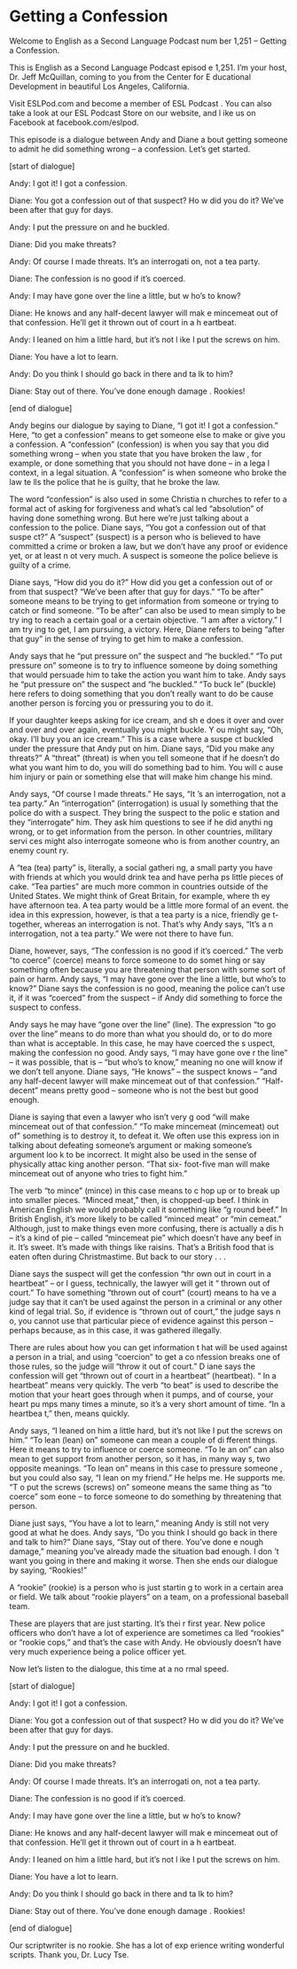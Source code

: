 # Getting a Confession

Welcome to English as a Second Language Podcast num ber 1,251 – Getting a Confession.

This is English as a Second Language Podcast episod e 1,251. I’m your host, Dr. Jeff McQuillan, coming to you from the Center for E ducational Development in beautiful Los Angeles, California.

Visit ESLPod.com and become a member of ESL Podcast . You can also take a look at our ESL Podcast Store on our website, and l ike us on Facebook at facebook.com/eslpod.

This episode is a dialogue between Andy and Diane a bout getting someone to admit he did something wrong – a confession. Let’s get started.

[start of dialogue]

Andy: I got it! I got a confession.

Diane: You got a confession out of that suspect? Ho w did you do it? We’ve been after that guy for days.

Andy: I put the pressure on and he buckled.

Diane: Did you make threats?

Andy: Of course I made threats. It’s an interrogati on, not a tea party.

Diane: The confession is no good if it’s coerced.

Andy: I may have gone over the line a little, but w ho’s to know?

Diane: He knows and any half-decent lawyer will mak e mincemeat out of that confession. He’ll get it thrown out of court in a h eartbeat.

Andy: I leaned on him a little hard, but it’s not l ike I put the screws on him.

Diane: You have a lot to learn.

Andy: Do you think I should go back in there and ta lk to him?

Diane: Stay out of there. You’ve done enough damage . Rookies!

[end of dialogue]

Andy begins our dialogue by saying to Diane, “I got  it! I got a confession.” Here, “to get a confession” means to get someone else to make or give you a confession. A “confession” (confession) is when you  say that you did something wrong – when you state that you have broken the law , for example, or done something that you should not have done – in a lega l context, in a legal situation. A “confession” is when someone who broke the law te lls the police that he is guilty, that he broke the law.

The word “confession” is also used in some Christia n churches to refer to a formal act of asking for forgiveness and what’s cal led “absolution” of having done something wrong. But here we’re just talking about a confession to the police. Diane says, “You got a confession out of that suspe ct?” A “suspect” (suspect) is a person who is believed to have committed a crime or broken a law, but we don’t have any proof or evidence yet, or at least n ot very much. A suspect is someone the police believe is guilty of a crime.

Diane says, “How did you do it?” How did you get a confession out of or from that suspect? “We’ve been after that guy for days.” “To be after” someone means to be trying to get information from someone or trying  to catch or find someone. “To be after” can also be used to mean simply to be try ing to reach a certain goal or a certain objective. “I am after a victory.” I am try ing to get, I am pursuing, a victory. Here, Diane refers to being “after that guy” in the  sense of trying to get him to make a confession.

Andy says that he “put pressure on” the suspect and  “he buckled.” “To put pressure on” someone is to try to influence someone  by doing something that would persuade him to take the action you want him to take. Andy says he “put pressure on” the suspect and “he buckled.” “To buck le” (buckle) here refers to doing something that you don’t really want to do be cause another person is forcing you or pressuring you to do it.

If your daughter keeps asking for ice cream, and sh e does it over and over and over and over again, eventually you might buckle. Y ou might say, “Oh, okay. I’ll buy you an ice cream.” This is a case where a suspe ct buckled under the pressure that Andy put on him. Diane says, “Did you  make any threats?” A “threat” (threat) is when you tell someone that if he doesn’t do what you want him to do, you will do something bad to him. You will c ause him injury or pain or something else that will make him change his mind.

 Andy says, “Of course I made threats.” He says, “It ’s an interrogation, not a tea party.” An “interrogation” (interrogation) is usual ly something that the police do with a suspect. They bring the suspect to the polic e station and they “interrogate” him. They ask him questions to see if he did anythi ng wrong, or to get information from the person. In other countries, military servi ces might also interrogate someone who is from another country, an enemy count ry.

A “tea (tea) party” is, literally, a social gatheri ng, a small party you have with friends at which you would drink tea and have perha ps little pieces of cake. “Tea parties” are much more common in countries outside of the United States. We might think of Great Britain, for example, where th ey have afternoon tea. A tea party would be a little more formal of an event. the idea in this expression, however, is that a tea party is a nice, friendly ge t-together, whereas an interrogation is not. That’s why Andy says, “It’s a n interrogation, not a tea party.” We were not there to have fun.

Diane, however, says, “The confession is no good if  it’s coerced.” The verb “to coerce” (coerce) means to force someone to do somet hing or say something often because you are threatening that person with some sort of pain or harm. Andy says, “I may have gone over the line a little,  but who’s to know?” Diane says the confession is no good, meaning the police can’t use it, if it was “coerced” from the suspect – if Andy did something to force the suspect to confess.

Andy says he may have “gone over the line” (line). The expression “to go over the line” means to do more than what you should do,  or to do more than what is acceptable. In this case, he may have coerced the s uspect, making the confession no good. Andy says, “I may have gone ove r the line” – it was possible, that is – “but who’s to know,” meaning no  one will know if we don’t tell anyone. Diane says, “He knows” – the suspect knows – “and any half-decent lawyer will make mincemeat out of that confession.”  “Half-decent” means pretty good – someone who is not the best but good enough.

Diane is saying that even a lawyer who isn’t very g ood “will make mincemeat out of that confession.” “To make mincemeat (mincemeat)  out of” something is to destroy it, to defeat it. We often use this express ion in talking about defeating someone’s argument or making someone’s argument loo k to be incorrect. It might also be used in the sense of physically attac king another person. “That six- foot-five man will make mincemeat out of anyone who  tries to fight him.”

The verb “to mince” (mince) in this case means to c hop up or to break up into smaller pieces. “Minced meat,” then, is chopped-up beef. I think in American English we would probably call it something like “g round beef.” In British English, it’s more likely to be called “minced meat” or “min cemeat.” Although, just to make things even more confusing, there is actually a dis h – it’s a kind of pie – called “mincemeat pie” which doesn’t have any beef in it. It’s sweet. It’s made with things like raisins. That’s a British food that is eaten often during Christmastime. But back to our story . . .

Diane says the suspect will get the confession “thr own out in court in a heartbeat” – or I guess, technically, the lawyer will get it “ thrown out of court.” To have something “thrown out of court” (court) means to ha ve a judge say that it can’t be used against the person in a criminal or any other kind of legal trial. So, if evidence is “thrown out of court,” the judge says n o, you cannot use that particular piece of evidence against this person – perhaps because, as in this case, it was gathered illegally.

There are rules about how you can get information t hat will be used against a person in a trial, and using “coercion” to get a co nfession breaks one of those rules, so the judge will “throw it out of court.” D iane says the confession will get “thrown out of court in a heartbeat” (heartbeat). “ In a heartbeat” means very quickly. The verb “to beat” is used to describe the  motion that your heart goes through when it pumps, and of course, your heart pu mps many times a minute, so it’s a very short amount of time. “In a heartbea t,” then, means quickly.

Andy says, “I leaned on him a little hard, but it’s  not like I put the screws on him.” “To lean (lean) on” someone can mean a couple of di fferent things. Here it means to try to influence or coerce someone. “To le an on” can also mean to get support from another person, so it has, in many way s, two opposite meanings. “To lean on” means in this case to pressure someone , but you could also say, “I lean on my friend.” He helps me. He supports me. “T o put the screws (screws) on” someone means the same thing as “to coerce” som eone – to force someone to do something by threatening that person.

Diane just says, “You have a lot to learn,” meaning  Andy is still not very good at what he does. Andy says, “Do you think I should go back in there and talk to him?” Diane says, “Stay out of there. You’ve done e nough damage,” meaning you’ve already made the situation bad enough. I don ’t want you going in there and making it worse. Then she ends our dialogue by saying, “Rookies!”

A “rookie” (rookie) is a person who is just startin g to work in a certain area or field. We talk about “rookie players” on a team, on  a professional baseball team.

These are players that are just starting. It’s thei r first year. New police officers who don’t have a lot of experience are sometimes ca lled “rookies” or “rookie cops,” and that’s the case with Andy. He obviously doesn’t have very much experience being a police officer yet.

Now let’s listen to the dialogue, this time at a no rmal speed.

[start of dialogue]

Andy: I got it! I got a confession.

Diane: You got a confession out of that suspect? Ho w did you do it? We’ve been after that guy for days.

Andy: I put the pressure on and he buckled.

Diane: Did you make threats?

Andy: Of course I made threats. It’s an interrogati on, not a tea party.

Diane: The confession is no good if it’s coerced.

Andy: I may have gone over the line a little, but w ho’s to know?

Diane: He knows and any half-decent lawyer will mak e mincemeat out of that confession. He’ll get it thrown out of court in a h eartbeat.

Andy: I leaned on him a little hard, but it’s not l ike I put the screws on him.

Diane: You have a lot to learn.

Andy: Do you think I should go back in there and ta lk to him?

Diane: Stay out of there. You’ve done enough damage . Rookies!

[end of dialogue]

Our scriptwriter is no rookie. She has a lot of exp erience writing wonderful scripts. Thank you, Dr. Lucy Tse.



